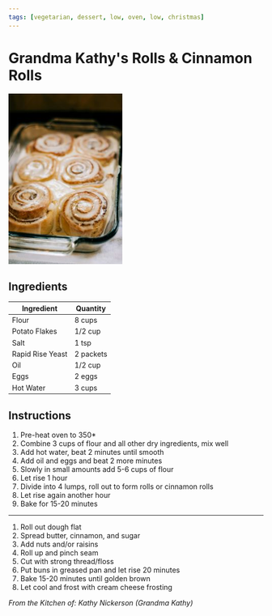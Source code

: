 ```yaml
---
tags: [vegetarian, dessert, low, oven, low, christmas]
---
```


# Grandma Kathy's Rolls & Cinnamon Rolls

![Recipe Image](../../public/assets/rolls_gma.jpg)

## Ingredients

| Ingredient | Quantity |
|------------|----------|
| Flour | 8 cups |
| Potato Flakes | 1/2 cup |
| Salt | 1 tsp |
| Rapid Rise Yeast  | 2 packets |
|Oil | 1/2 cup |
| Eggs | 2 eggs|
|Hot Water | 3 cups|


## Instructions

1. Pre-heat oven to 350*
1. Combine 3 cups of flour and all other dry ingredients, mix well
2. Add hot water, beat 2 minutes until smooth
3. Add oil and eggs and beat 2 more minutes
4. Slowly in small amounts add 5-6 cups of flour
5. Let rise 1 hour
6. Divide into 4 lumps, roll out to form rolls or cinnamon rolls
7. Let rise again another hour
8. Bake for 15-20 minutes <br>
-----
1. Roll out dough flat
2. Spread butter, cinnamon, and sugar
3. Add nuts and/or raisins
4. Roll up and pinch seam
5. Cut with strong thread/floss
6. Put buns in greased pan and let rise 20 minutes
7. Bake 15-20 minutes until golden brown
8. Let cool and frost with cream cheese frosting


*From the Kitchen of: Kathy Nickerson (Grandma Kathy)*




